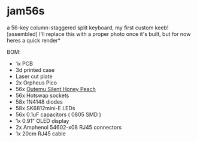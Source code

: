 # jam56s
a 56-key column-staggered split keyboard, my first custom keeb!
[assembled]
I'll replace this with a proper photo once it's built, but for now heres a quick render*

BOM:
- 1x PCB
- 3d printed case
- Laser cut plate
- 2x Orpheus Pico
- 56x [Outemu Silent Honey Peach](https://chosfox.com/products/outemu-silent-honey-peach-switch?variant=44545283260610)
- 56x Hotswap sockets
- 58x 1N4148 diodes
- 58x SK6812mini-E LEDs
- 56x 0.1uF capacitors ( 0805 SMD )
- 1x 0.91" OLED display
- 2x Amphenol  54602-x08 RJ45 connectors
- 1x 20cm RJ45 cable
